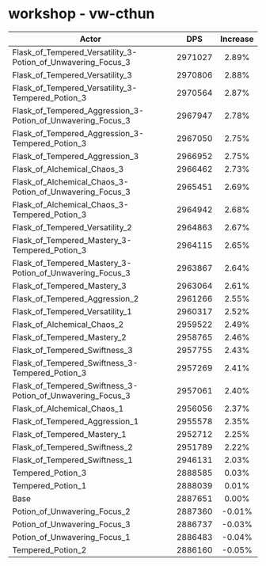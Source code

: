 # workshop - vw-cthun
| Actor | DPS | Increase |
|---|:---:|:---:|
|Flask_of_Tempered_Versatility_3-Potion_of_Unwavering_Focus_3|2971027|2.89%|
|Flask_of_Tempered_Versatility_3|2970806|2.88%|
|Flask_of_Tempered_Versatility_3-Tempered_Potion_3|2970564|2.87%|
|Flask_of_Tempered_Aggression_3-Potion_of_Unwavering_Focus_3|2967947|2.78%|
|Flask_of_Tempered_Aggression_3-Tempered_Potion_3|2967050|2.75%|
|Flask_of_Tempered_Aggression_3|2966952|2.75%|
|Flask_of_Alchemical_Chaos_3|2966462|2.73%|
|Flask_of_Alchemical_Chaos_3-Potion_of_Unwavering_Focus_3|2965451|2.69%|
|Flask_of_Alchemical_Chaos_3-Tempered_Potion_3|2964942|2.68%|
|Flask_of_Tempered_Versatility_2|2964863|2.67%|
|Flask_of_Tempered_Mastery_3-Tempered_Potion_3|2964115|2.65%|
|Flask_of_Tempered_Mastery_3-Potion_of_Unwavering_Focus_3|2963867|2.64%|
|Flask_of_Tempered_Mastery_3|2963064|2.61%|
|Flask_of_Tempered_Aggression_2|2961266|2.55%|
|Flask_of_Tempered_Versatility_1|2960317|2.52%|
|Flask_of_Alchemical_Chaos_2|2959522|2.49%|
|Flask_of_Tempered_Mastery_2|2958765|2.46%|
|Flask_of_Tempered_Swiftness_3|2957755|2.43%|
|Flask_of_Tempered_Swiftness_3-Tempered_Potion_3|2957269|2.41%|
|Flask_of_Tempered_Swiftness_3-Potion_of_Unwavering_Focus_3|2957061|2.40%|
|Flask_of_Alchemical_Chaos_1|2956056|2.37%|
|Flask_of_Tempered_Aggression_1|2955578|2.35%|
|Flask_of_Tempered_Mastery_1|2952712|2.25%|
|Flask_of_Tempered_Swiftness_2|2951789|2.22%|
|Flask_of_Tempered_Swiftness_1|2946131|2.03%|
|Tempered_Potion_3|2888585|0.03%|
|Tempered_Potion_1|2888039|0.01%|
|Base|2887651|0.00%|
|Potion_of_Unwavering_Focus_2|2887360|-0.01%|
|Potion_of_Unwavering_Focus_3|2886737|-0.03%|
|Potion_of_Unwavering_Focus_1|2886483|-0.04%|
|Tempered_Potion_2|2886160|-0.05%|
